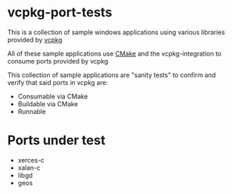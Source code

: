 # vcpkg-port-tests

This is a collection of sample windows applications using various libraries provided by [vcpkg](https://github.com/Microsoft/vcpkg)

All of these sample applications use [CMake](https://cmake.org/) and the vcpkg-integration to consume ports provided by vcpkg

This collection of sample applications are "sanity tests" to confirm and verify that said ports in vcpkg are:

 * Consumable via CMake
 * Buildable via CMake
 * Runnable

# Ports under test

 * xerces-c
 * xalan-c
 * libgd
 * geos
